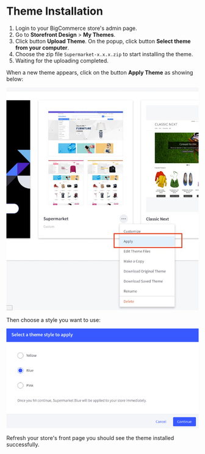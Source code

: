 # Theme Installation

1. Login to your BigCommerce store's admin page. 
2. Go to __Storefront Design__ > __My Themes__. 
3. Click button __Upload Theme__. On the popup, click button __Select theme from your computer__. 
4. Choose the zip file `Supermarket-x.x.x.zip` to start installing the theme.
5. Waiting for the uploading completed.

When a new theme appears, click on the button __Apply Theme__ as showing below:

![Apply Theme](img/apply-theme.jpg)

Then choose a style you want to use:

![Select a theme style](img/select-theme-style.png)

Refresh your store's front page you should see the theme installed successfully.


